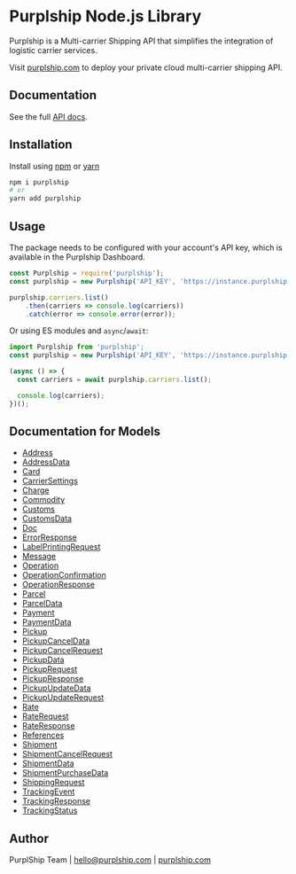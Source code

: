 # Purplship Node.js Library

Purplship is a Multi-carrier Shipping API that simplifies the integration of logistic carrier services.

Visit [purplship.com](https://purplship.com) to deploy your private cloud multi-carrier shipping API.

## Documentation

See the full [API docs](https://docs.purplship.com/#/guide).

## Installation

Install using [npm](https://www.npmjs.com/package/npm) or [yarn](https://yarnpkg.com/)

```bash
npm i purplship
# or 
yarn add purplship
```

## Usage

The package needs to be configured with your account's API key, which is available in the Purplship Dashboard.

```javascript
const Purplship = require('purplship');
const purplship = new Purplship('API_KEY', 'https://instance.purplship.api/v1');

purplship.carriers.list()
    .then(carriers => console.log(carriers))
    .catch(error => console.error(error));
```

Or using ES modules and `async`/`await`:

```javascript
import Purplship from 'purplship';
const purplship = new Purplship('API_KEY', 'https://instance.purplship.api/v1');

(async () => {
  const carriers = await purplship.carriers.list();

  console.log(carriers);
})();
```

## Documentation for Models

- [Address](docs/Address.md)
- [AddressData](docs/AddressData.md)
- [Card](docs/Card.md)
- [CarrierSettings](docs/CarrierSettings.md)
- [Charge](docs/Charge.md)
- [Commodity](docs/Commodity.md)
- [Customs](docs/Customs.md)
- [CustomsData](docs/CustomsData.md)
- [Doc](docs/Doc.md)
- [ErrorResponse](docs/ErrorResponse.md)
- [LabelPrintingRequest](docs/LabelPrintingRequest.md)
- [Message](docs/Message.md)
- [Operation](docs/Operation.md)
- [OperationConfirmation](docs/OperationConfirmation.md)
- [OperationResponse](docs/OperationResponse.md)
- [Parcel](docs/Parcel.md)
- [ParcelData](docs/ParcelData.md)
- [Payment](docs/Payment.md)
- [PaymentData](docs/PaymentData.md)
- [Pickup](docs/Pickup.md)
- [PickupCancelData](docs/PickupCancelData.md)
- [PickupCancelRequest](docs/PickupCancelRequest.md)
- [PickupData](docs/PickupData.md)
- [PickupRequest](docs/PickupRequest.md)
- [PickupResponse](docs/PickupResponse.md)
- [PickupUpdateData](docs/PickupUpdateData.md)
- [PickupUpdateRequest](docs/PickupUpdateRequest.md)
- [Rate](docs/Rate.md)
- [RateRequest](docs/RateRequest.md)
- [RateResponse](docs/RateResponse.md)
- [References](docs/References.md)
- [Shipment](docs/Shipment.md)
- [ShipmentCancelRequest](docs/ShipmentCancelRequest.md)
- [ShipmentData](docs/ShipmentData.md)
- [ShipmentPurchaseData](docs/ShipmentPurchaseData.md)
- [ShippingRequest](docs/ShippingRequest.md)
- [TrackingEvent](docs/TrackingEvent.md)
- [TrackingResponse](docs/TrackingResponse.md)
- [TrackingStatus](docs/TrackingStatus.md)

## Author

PurplShip Team | hello@purplship.com | [purplship.com](https://purplship.com)
